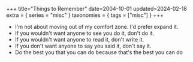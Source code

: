 +++
title="Things to Remember"
date=2004-10-01
updated=2024-02-18
extra = { series = "misc" }
taxonomies = { tags = ["misc"] }
+++

- I'm not about moving out of my comfort zone. I'd prefer expand it.
- If you wouldn't want anyone to see you do it, don't do it.
- If you wouldn't want anyone to read it, don't write it.
- If you don't want anyone to say you said it, don't say it.
- Do the best you that you can do because that's the best you can do
